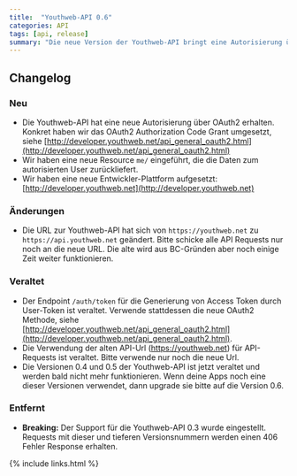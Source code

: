 ```yaml
---
title:  "Youthweb-API 0.6"
categories: API
tags: [api, release]
summary: "Die neue Version der Youthweb-API bringt eine Autorisierung über OAuth2 mit, die das alte Verfahren über das User-Token ablösen wird. Außerdem haben wir eine eigene URL für die API eingerichtet, die ab jetzt verwendet werden sollte: `https://api.youthweb.net`. Die API-Version 0.3 wird jetzt nicht mehr unterstützt."
---
```

## Changelog

### Neu

- Die Youthweb-API hat eine neue Autorisierung über OAuth2 erhalten. Konkret haben wir das OAuth2 Authorization Code Grant umgesetzt, siehe [http://developer.youthweb.net/api_general_oauth2.html](http://developer.youthweb.net/api_general_oauth2.html)
- Wir haben eine neue Resource `me/` eingeführt, die die Daten zum autorisierten User zurückliefert.
- Wir haben eine neue Entwickler-Plattform aufgesetzt: [http://developer.youthweb.net](http://developer.youthweb.net)

### Änderungen

- Die URL zur Youthweb-API hat sich von `https://youthweb.net` zu `https://api.youthweb.net` geändert. Bitte schicke alle API Requests nur noch an die neue URL. Die alte wird aus BC-Gründen aber noch einige Zeit weiter funktionieren.

### Veraltet

- Der Endpoint `/auth/token` für die Generierung von Access Token durch User-Token ist veraltet. Verwende stattdessen die neue OAuth2 Methode, siehe [http://developer.youthweb.net/api_general_oauth2.html](http://developer.youthweb.net/api_general_oauth2.html).
- Die Verwendung der alten API-Url (https://youthweb.net) für API-Requests ist veraltet. Bitte verwende nur noch die neue Url.
- Die Versionen 0.4 und 0.5 der Youthweb-API ist jetzt veraltet und werden bald nicht mehr funktionieren. Wenn deine Apps noch eine dieser Versionen verwendet, dann upgrade sie bitte auf die Version 0.6.

### Entfernt

- **Breaking:** Der Support für die Youthweb-API 0.3 wurde eingestellt. Requests mit dieser und tieferen Versionsnummern werden einen 406 Fehler Response erhalten.

{% include links.html %}

